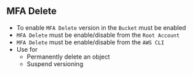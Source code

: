 ## MFA Delete

- To enable `MFA Delete` version in the `Bucket` must be enabled
- `MFA Delete` must be enable/disable from the `Root Account`
- `MFA Delete` must be enable/disable from the `AWS CLI`
- Use for
  - Permanently delete an object
  - Suspend versioning
